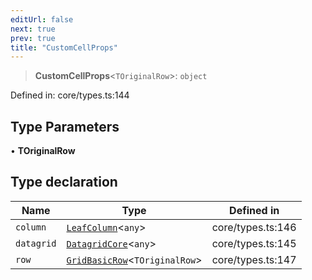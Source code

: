 ```yaml
---
editUrl: false
next: true
prev: true
title: "CustomCellProps"
---
```


> **CustomCellProps**\<`TOriginalRow`\>: `object`

Defined in: core/types.ts:144

## Type Parameters

• **TOriginalRow**

## Type declaration

| Name | Type | Defined in |
| ------ | ------ | ------ |
| <a id="column"></a> `column` | [`LeafColumn`](/api/type-aliases/leafcolumn/)\<`any`\> | core/types.ts:146 |
| <a id="datagrid"></a> `datagrid` | [`DatagridCore`](/api/classes/datagridcore/)\<`any`\> | core/types.ts:145 |
| <a id="row"></a> `row` | [`GridBasicRow`](/api/type-aliases/gridbasicrow/)\<`TOriginalRow`\> | core/types.ts:147 |
